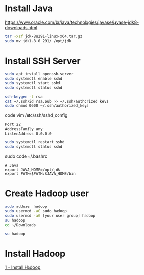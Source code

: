 
# Install Java

https://www.oracle.com/br/java/technologies/javase/javase-jdk8-downloads.html

```sh
tar -xzf jdk-8u291-linux-x64.tar.gz
sudo mv jdk1.8.0_291/ /opt/jdk
```

# Install SSH Server
```sh
sudo apt install openssh-server
sudo systemctl enable sshd
sudo systemctl start sshd
sudo systemctl status sshd

ssh-keygen -t rsa
cat ~/.ssh/id_rsa.pub >> ~/.ssh/authorized_keys
sudo chmod 0600 ~/.ssh/authorized_keys

```

code vim /etc/ssh/sshd_config
```txt
Port 22
AddressFamily any
ListenAddress 0.0.0.0
```

```sh
sudo systemctl restart sshd
sudo systemctl status sshd
```


sudo code ~/.bashrc
```bashrc
# Java
export JAVA_HOME=/opt/jdk
export PATH=$PATH:$JAVA_HOME/bin
```

# Create Hadoop user

```sh
sudo adduser hadoop
sudo usermod -aG sudo hadoop
sudo usermod -aG [your user group] hadoop
su hadoop
cd ~/Downloads

su hadoop
```

# Install Hadoop

[1 - Install Hadoop](./1_install_hadoop.md)